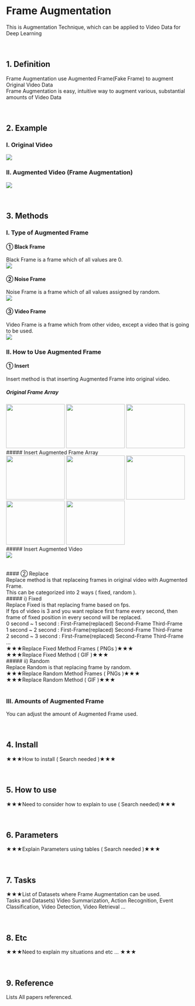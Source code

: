 # Frame Augmentation <br>
This is Augmentation Technique, which can be applied to Video Data for Deep Learning <br><br><br>


## 1. Definition <br>
Frame Augmentation use Augmented Frame(Fake Frame) to augment Original Video Data <br>
Frame Augmentation is easy, intuitive way to augment various, substantial amounts of Video Data <br><br><br>


## 2. Example <br>
### Ⅰ. Original Video <br>
<img src="https://user-images.githubusercontent.com/93433004/206331543-3b89febd-f0bf-43f3-98dd-8ac0aef59fff.gif"/><br>
### Ⅱ. Augmented Video (Frame Augmentation) <br>
<img src="https://user-images.githubusercontent.com/93433004/206331829-169a3ddc-650a-4677-96ea-42566ee018f9.gif"/><br><br><br>


## 3. Methods <br>

### Ⅰ. Type of Augmented Frame <br>
#### ① Black Frame <br>
Black Frame is a frame which of all values are 0. <br>
<img src="https://user-images.githubusercontent.com/93433004/206332255-266648b0-3f6a-4992-9af5-5e165dc7b0ba.png"/><br>
#### ② Noise Frame <br>
Noise Frame is a frame which of all values assigned by random. <br>
<img src="https://user-images.githubusercontent.com/93433004/206332313-1d2d69f2-4a47-401d-b7e5-a21942617c5e.png"/><br>
#### ③ Video Frame <br>
Video Frame is a frame which from other video, except a video that is going to be used. <br>
<img src="https://user-images.githubusercontent.com/93433004/206332363-19baa379-b2a7-4182-ae2b-f640ac0839a8.png"/><br>

### Ⅱ. How to Use Augmented Frame <br>
#### ① Insert <br>
Insert method is that inserting Augmented Frame into original video. <br>
##### Original Frame Array <br>
<img width="160" height="120" src="https://user-images.githubusercontent.com/93433004/206332486-d0c863af-25b8-4c78-b4de-e389f7626496.png" />
<img width="160" height="120" src="https://user-images.githubusercontent.com/93433004/206332514-146c847d-a3ea-4c44-9167-d04843de6177.png" />
<img width="160" height="120" src="https://user-images.githubusercontent.com/93433004/206332548-ecc90ae7-0f5f-45e9-bf84-ae3770e59fea.png" />
##### Insert Augmented Frame Array <br>
<img width="160" height="120" src="https://user-images.githubusercontent.com/93433004/206332486-d0c863af-25b8-4c78-b4de-e389f7626496.png"/>
<img width="160" height="120" src="https://user-images.githubusercontent.com/93433004/206332313-1d2d69f2-4a47-401d-b7e5-a21942617c5e.png"/>
<img width="160" height="120" src="https://user-images.githubusercontent.com/93433004/206332514-146c847d-a3ea-4c44-9167-d04843de6177.png"/>
<img width="160" height="120" src="https://user-images.githubusercontent.com/93433004/206332313-1d2d69f2-4a47-401d-b7e5-a21942617c5e.png"/>
<img width="160" height="120" src="https://user-images.githubusercontent.com/93433004/206332548-ecc90ae7-0f5f-45e9-bf84-ae3770e59fea.png"/> <br>
##### Insert Augmented Video <br>
<img src="https://user-images.githubusercontent.com/93433004/206331829-169a3ddc-650a-4677-96ea-42566ee018f9.gif"/> <br><br><br>
#### ② Replace <br>
Replace method is that replaceing frames in original video with Augmented Frame. <br>
This can be categorized into 2 ways ( fixed, random ). <br>
##### ⅰ) Fixed <br>
Replace Fixed is that replacing frame based on fps. <br>
If fps of video is 3 and you want replace first frame every second, then frame of fixed position in every second will be replaced. <br>
0 second ~ 1 second : First-Frame(replaced)    Second-Frame    Third-Frame <br>
1 second ~ 2 second : First-Frame(replaced)    Second-Frame    Third-Frame <br>
2 second ~ 3 second : First-Frame(replaced)    Second-Frame    Third-Frame <br>
... <br>
★★★Replace Fixed Method Frames ( PNGs )★★★ <br>
★★★Replace Fixed Method ( GIF )★★★ <br>
##### ⅱ) Random <br>
Replace Random is that replacing frame by random. <br>
★★★Replace Random Method Frames ( PNGs )★★★ <br>
★★★Replace Random Method ( GIF )★★★ <br><br>

### Ⅲ. Amounts of Augmented Frame <br>
You can adjust the amount of Augmented Frame used. <br><br><br>


## 4. Install <br>
★★★How to install ( Search needed )★★★ <br><br><br>


## 5. How to use <br>
★★★Need to consider how to explain to use ( Search needed)★★★ <br><br><br>


## 6. Parameters <br>
★★★Explain Parameters using tables ( Search needed )★★★ <br><br><br>


## 7. Tasks <br>
★★★List of Datasets where Frame Augmentation can be used.<br>
Tasks and Datasets) Video Summarization, Action Recognition, Event Classification, Video Detection, Video Retrieval ... <br><br><br>


## 8. Etc <br>
★★★Need to explain my situations and etc ... ★★★ <br><br><br>


## 9. Reference <br>
Lists All papers referenced.

